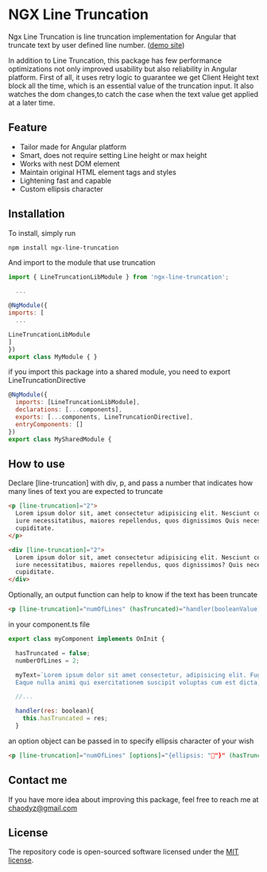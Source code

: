 # NGX Line Truncation

Ngx Line Truncation is line truncation implementation for Angular that truncate text by user defined line number. ([demo site](https://stackblitz.com/edit/ngx-line-truncation?file=src%2Fapp%2Fapp.component.html))

In addition to Line Truncation, this package has few performance optimizations not only improved usability but also reliability in Angular platform. First of all, it uses retry logic to guarantee we get Client Height text block all the time, which is an essential value of the truncation input. It also watches the dom changes,to catch the case when the text value get applied at a later time.

## Feature

- Tailor made for Angular platform
- Smart, does not require setting Line height or max height
- Works with nest DOM element
- Maintain original HTML element tags and styles
- Lightening fast and capable
- Custom ellipsis character

## Installation

To install, simply run

`npm install ngx-line-truncation`

And import to the module that use truncation

```js
import { LineTruncationLibModule } from 'ngx-line-truncation';

  ...

@NgModule({
imports: [
  ...

LineTruncationLibModule
]
})
export class MyModule { }
```

if you import this package into a shared module, you need to export LineTruncationDirective

```js
@NgModule({
  imports: [LineTruncationLibModule],
  declarations: [...components],
  exports: [...components, LineTruncationDirective],
  entryComponents: []
})
export class MySharedModule {
```

## How to use

Declare [line-truncation] with div, p, and pass a number that indicates how many lines of text you are expected to truncate

```html
<p [line-truncation]="2">
  Lorem ipsum dolor sit, amet consectetur adipisicing elit. Nesciunt consequatur ipsum unde doloremque aliquid hic vitae
  iure necessitatibus, maiores repellendus, quos dignissimos Quis necessitatibus quos voluptas nesciunt facere mollitia
  cupiditate.
</p>
```

```html
<div [line-truncation]="2">
  Lorem ipsum dolor sit, amet consectetur adipisicing elit. Nesciunt consequatur ipsum unde doloremque aliquid hic vitae
  iure necessitatibus, maiores repellendus, quos dignissimos? Quis necessitatibus quos voluptas nesciunt facere mollitia
  cupiditate.
</div>
```

Optionally, an output function can help to know if the text has been truncate

```html
<p [line-truncation]="numOfLines" (hasTruncated)="handler(booleanValue)" [innerHTML]="myText"></p>
```

in your component.ts file

```js
export class myComponent implements OnInit {

  hasTruncated = false;
  numberOfLines = 2;

  myText=`Lorem ipsum dolor sit amet consectetur, adipisicing elit. Fuga itaque voluptatibus sequi laborum, consequatur aut nisi.
  Eaque nulla animi qui exercitationem suscipit voluptas cum est dicta, magnam odio et distinctio?`;

  //...

  handler(res: boolean){
    this.hasTruncated = res;
  }
```

an option object can be passed in to specify ellipsis character of your wish

```html
<p [line-truncation]="numOfLines" [options]="{ellipsis: "🚀"}" (hasTruncated)="handler(booleanValue)" [innerHTML]="myText"></p>
```

## Contact me

If you have more idea about improving this package, feel free to reach me at chaodyz@gmail.com

## License

The repository code is open-sourced software licensed under the [MIT license](http://opensource.org/licenses/MIT).

